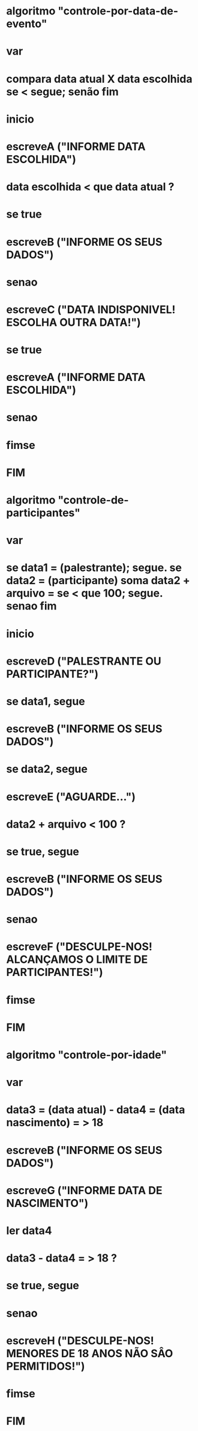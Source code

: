 # algoritmo "controle-por-data-de-evento"
# var
# compara data atual X data escolhida se < segue; senão fim
# inicio
# escreveA ("INFORME DATA ESCOLHIDA")
# data escolhida < que data atual ?
# se true
# escreveB ("INFORME OS SEUS DADOS")
# senao
# escreveC ("DATA INDISPONIVEL! ESCOLHA OUTRA DATA!")
# se true
# escreveA ("INFORME DATA ESCOLHIDA")
# senao
# fimse
# FIM
# algoritmo "controle-de-participantes"
# var
# se data1 = (palestrante); segue. se data2 = (participante) soma data2 + arquivo = se < que 100; segue. senao fim
# inicio
# escreveD ("PALESTRANTE OU PARTICIPANTE?")
# se data1, segue 
# escreveB ("INFORME OS SEUS DADOS")
# se data2, segue
# escreveE ("AGUARDE...")
# data2 + arquivo < 100 ?
# se true, segue
# escreveB ("INFORME OS SEUS DADOS")
# senao
# escreveF ("DESCULPE-NOS! ALCANÇAMOS O LIMITE DE PARTICIPANTES!")
# fimse
# FIM
# algoritmo "controle-por-idade"
# var
# data3 = (data atual) - data4 = (data nascimento) = > 18
# escreveB ("INFORME OS SEUS DADOS")
# escreveG ("INFORME DATA DE NASCIMENTO")
# ler data4
# data3 - data4 = > 18 ?
# se true, segue
# senao
# escreveH ("DESCULPE-NOS! MENORES DE 18 ANOS NÃO SÂO PERMITIDOS!")
# fimse
# FIM
#


